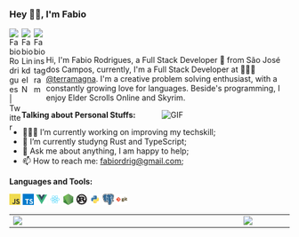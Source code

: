 ### Hey 👋🏽, I'm Fabio 

<a href="https://twitter.com/fabiordrig">
  <img align="left" alt="Fabio Rodrigues | Twitter" width="22px" src="https://cdn.jsdelivr.net/npm/simple-icons@v3/icons/twitter.svg" />
</a>
<a href="https://www.linkedin.com/in/fabiordrig/">
  <img align="left" alt="Fabio LinkdeIN" width="22px" src="https://cdn.jsdelivr.net/npm/simple-icons@v3/icons/linkedin.svg" />
</a>
<a href="https://www.instagram.com/fabiordrig">
  <img align="left" alt="Fabio instagram" width="22px" src="https://cdn.jsdelivr.net/npm/simple-icons@v3/icons/instagram.svg" />
</a>

<br />
<br />

Hi, I'm Fabio Rodrigues, a Full Stack Developer 🚀 from São José dos Campos, currently, I'm a Full Stack Developer at 🙍🏽‍♂️ [@terramagna](https://terramagna.com.br/). I'm a creative problem solving enthusiast, with a constantly growing love for languages. Beside's programming, I enjoy Elder Scrolls Online and Skyrim.

  <img align="right" width="230" alt="GIF" src="https://media0.giphy.com/media/TAdayXZ1EB9kc/giphy.gif?cid=ecf05e47txvx99a2xufjewgflvklhbel4ml5vbww7mf0ueng&rid=giphy.gif" />

**Talking about Personal Stuffs:**

- 👨🏽‍💻 I’m currently working on improving my techskill;
- 🌱 I’m currently studyng Rust and TypeScript; 
- 💬 Ask me about anything, I am happy to help;
- 📫 How to reach me: fabiordrig@gmail.com;

**Languages and Tools:**  

<code><img height="20" src="https://raw.githubusercontent.com/github/explore/80688e429a7d4ef2fca1e82350fe8e3517d3494d/topics/javascript/javascript.png"></code>
<code><img height="20" src="https://raw.githubusercontent.com/github/explore/80688e429a7d4ef2fca1e82350fe8e3517d3494d/topics/typescript/typescript.png"></code>
<code><img height="20" src="https://raw.githubusercontent.com/github/explore/80688e429a7d4ef2fca1e82350fe8e3517d3494d/topics/vue/vue.png"></code>
<code><img height="20" src="https://raw.githubusercontent.com/github/explore/80688e429a7d4ef2fca1e82350fe8e3517d3494d/topics/react/react.png"></code>
<code><img height="20" src="https://raw.githubusercontent.com/github/explore/80688e429a7d4ef2fca1e82350fe8e3517d3494d/topics/nodejs/nodejs.png"></code>
<code><img height="20" src="https://raw.githubusercontent.com/github/explore/80688e429a7d4ef2fca1e82350fe8e3517d3494d/topics/rust/rust.png"></code>
<code><img height="20" src="https://raw.githubusercontent.com/github/explore/80688e429a7d4ef2fca1e82350fe8e3517d3494d/topics/python/python.png"></code>
<code><img height="20" src="https://raw.githubusercontent.com/github/explore/80688e429a7d4ef2fca1e82350fe8e3517d3494d/topics/postgresql/postgresql.png"></code>
<code><img height="20" src="https://raw.githubusercontent.com/github/explore/80688e429a7d4ef2fca1e82350fe8e3517d3494d/topics/git/git.png"></code>


<table>
  <tr>
    <td><img width="400px" align="left" src="https://github-readme-stats.vercel.app/api?username=fabiordrig&theme=radical" /></td>
      <td><img width="400px" align="left" src="https://github-readme-stats.vercel.app/api/top-langs/?username=fabiordrig&hide=html&layout=compact&theme=radical" /></td>
      
  </tr> 
  </table>


